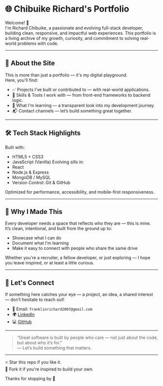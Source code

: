 # 🌐 Chibuike Richard's Portfolio

Welcome! 👋  
I'm Richard Chibuike, a passionate and evolving full-stack developer, building clean, responsive, and impactful web experiences. This portfolio is a living archive of my growth, curiosity, and commitment to solving real-world problems with code.

---

## 🚀 About the Site

This is more than just a portfolio — it's my digital playground.  
Here, you'll find:

- ✅ Projects I’ve built or contributed to — with real-world applications.
- 🎯 Skills & Tools I work with — from front-end frameworks to backend logic.
- 🧠 What I'm learning — a transparent look into my development journey.
- 📬 Contact channels — let’s build something great together.

---

## 🛠️ Tech Stack Highlights

Built with:
- HTML5 + CSS3
- JavaScript (Vanilla)
Evolving sills in:
- React
- Node.js & Express
- MongoDB / MySQL
- Version Control: Git & GitHub

Optimized for performance, accessibility, and mobile-first responsiveness.

---

## 🧭 Why I Made This

Every developer needs a space that reflects who they are — this is mine.  
It’s clean, intentional, and built from the ground up to:

- Showcase what I can do
- Document what I'm learning
- Make it easy to connect with people who share the same drive

Whether you're a recruiter, a fellow developer, or just exploring — I hope you leave inspired, or at least a little curious.

---

## 📩 Let's Connect

If something here catches your eye — a project, an idea, a shared interest — don’t hesitate to reach out!

- 📧 Email: `franklinrichard2007@gmail.com`
- 🌍 [LinkedIn](https://linkedin.com/in/richardchibuike)
- 💻 [GitHub](https://github.com/frankrichard99)

---

> “Great software is built by people who care — not just about the code, but about who it’s for.”  
> — Let’s build something that matters.

---

⭐ Star this repo if you like it.  
🎯 Fork it if you're inspired to build your own.

Thanks for stopping by 🙌
